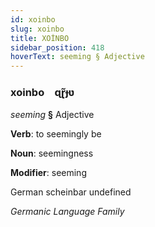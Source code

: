 ```yaml
---
id: xoinbo
slug: xoinbo
title: XOİNBO
sidebar_position: 418
hoverText: seeming § Adjective
---
```


### xoinbo&emsp;<span kind="abugida">ɋɽ̃ɟʋ</span>

*seeming* **§** Adjective

**Verb**: to seemingly be

**Noun**: seemingness

**Modifier**: seeming

German scheinbar undefined

*Germanic Language Family*